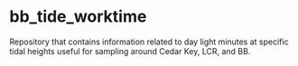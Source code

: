 # bb_tide_worktime
Repository that contains information related to day light minutes at specific tidal heights useful for sampling around Cedar Key, LCR, and BB.
